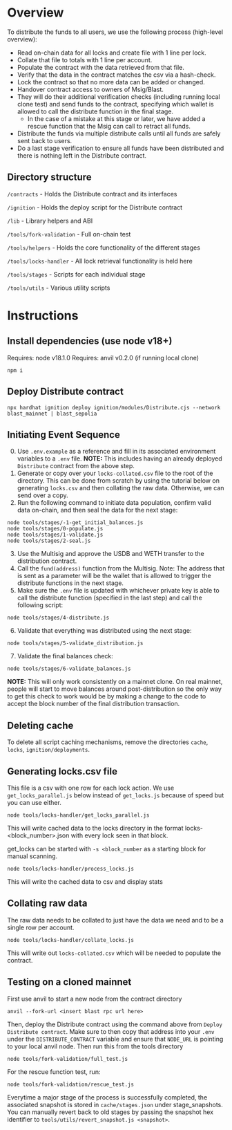 
# Overview

To distribute the funds to all users, we use the following process (high-level
overview):
- Read on-chain data for all locks and create file with 1 line per lock.
- Collate that file to totals with 1 line per account.
- Populate the contract with the data retrieved from that file.
- Verify that the data in the contract matches the csv via a hash-check.
- Lock the contract so that no more data can be added or changed.
- Handover contract access to owners of Msig/Blast.
- They will do their additional verification checks (including running local clone test) and send funds to the contract, specifying which wallet is allowed to call the distribute function in the final stage.
    - In the case of a mistake at this stage or later, we have added a rescue
      function that the Msig can call to retract all funds.
- Distribute the funds via multiple distribute calls until all funds are safely sent back to users.
- Do a last stage verification to ensure all funds have been distributed and
  there is nothing left in the Distribute contract.

## Directory structure
`/contracts` - Holds the Distribute contract and its interfaces

`/ignition` - Holds the deploy script for the Distribute contract

`/lib` - Library helpers and ABI

`/tools/fork-validation` - Full on-chain test

`/tools/helpers` - Holds the core functionality of the different stages

`/tools/locks-handler` - All lock retrieval functionality is held here

`/tools/stages` - Scripts for each individual stage

`/tools/utils` - Various utility scripts

# Instructions

## Install dependencies (use node v18+)

Requires: node v18.1.0
Requires: anvil v0.2.0 (if running local clone) 

```code
npm i
```

## Deploy Distribute contract
```
npx hardhat ignition deploy ignition/modules/Distribute.cjs --network
blast_mainnet | blast_sepolia
```

## Initiating Event Sequence

0. Use `.env.example` as a reference and fill in its associated environment
   variables to a `.env` file. **NOTE:** This includes having an already deployed
   `Distribute` contract from the above step.
1. Generate or copy over your `locks-collated.csv` file to the root of the
   directory. This can be done from scratch by using the tutorial below on
   generating `locks.csv` and then collating the raw data. Otherwise, we can
   send over a copy.
2. Run the following command to initiate data population, confirm valid data
   on-chain, and then seal the data for the next stage:
```code
node tools/stages/-1-get_initial_balances.js
node tools/stages/0-populate.js
node tools/stages/1-validate.js
node tools/stages/2-seal.js
```
3. Use the Multisig and approve the USDB and WETH transfer to the distribution
   contract.
4. Call the `fund(address)` function from the Multisig. Note: The address that
   is sent as a parameter will be the wallet that is allowed to trigger the distribute functions in the next stage.
5. Make sure the `.env` file is updated with whichever private key is able to
   call the distribute function (specified in the last step) and call the
   following script:
```code
node tools/stages/4-distribute.js
```
6. Validate that everything was distributed using the next stage:
```code
node tools/stages/5-validate_distribution.js
```
7. Validate the final balances check:
```code
node tools/stages/6-validate_balances.js
```
**NOTE:** This will only work consistently on a mainnet clone. On real mainnet,
people will start to move balances around post-distribution so the only way to get this
check to work would be by making a change to the code to accept the block number
of the final distribution transaction.

## Deleting cache

To delete all script caching mechanisms, remove the directories `cache`,
`locks`, `ignition/deployments`.

## Generating locks.csv file

This file is a csv with one row for each lock action. We use `get_locks_parallel.js` below
instead of `get_locks.js` because of speed but you can use either.

```code
node tools/locks-handler/get_locks_parallel.js
```

This will write cached data to the locks directory in the format locks-<block_number>.json with every lock seen in that 
block.

get_locks can be started with `-s <block_number` as a starting block for manual scanning.

```code
node tools/locks-handler/process_locks.js
```

This will write the cached data to csv and display stats

## Collating raw data

The raw data needs to be collated to just have the data we need and to be a single row per account.

```code
node tools/locks-handler/collate_locks.js
```
This will write out `locks-collated.csv` which will be needed to populate the contract.

## Testing on a cloned mainnet

First use anvil to start a new node from the contract directory

```code
anvil --fork-url <insert blast rpc url here>
```
Then, deploy the Distribute contract using the command above from `Deploy
Distribute contract`. Make sure
to then copy that address into your `.env` under the `DISTRIBUTE_CONTRACT` variable and ensure that `NODE_URL` is pointing to your local anvil node. Then run this from the tools directory

```code
node tools/fork-validation/full_test.js 
```

For the rescue function test, run:
```code
node tools/fork-validation/rescue_test.js
```

Everytime a major stage of the process is successfully completed, the associated
snapshot is stored in `cache/stages.json` under stage_snapshots. You can
manually revert back to old stages by passing the snapshot hex identifier to
`tools/utils/revert_snapshot.js <snapshot>`.
